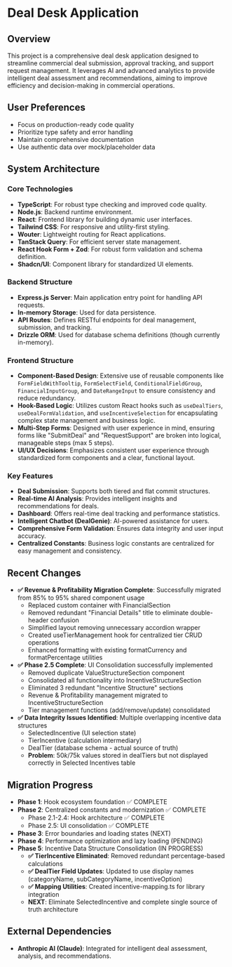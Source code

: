 # Deal Desk Application

## Overview
This project is a comprehensive deal desk application designed to streamline commercial deal submission, approval tracking, and support request management. It leverages AI and advanced analytics to provide intelligent deal assessment and recommendations, aiming to improve efficiency and decision-making in commercial operations.

## User Preferences
- Focus on production-ready code quality
- Prioritize type safety and error handling
- Maintain comprehensive documentation
- Use authentic data over mock/placeholder data

## System Architecture

### Core Technologies
- **TypeScript**: For robust type checking and improved code quality.
- **Node.js**: Backend runtime environment.
- **React**: Frontend library for building dynamic user interfaces.
- **Tailwind CSS**: For responsive and utility-first styling.
- **Wouter**: Lightweight routing for React applications.
- **TanStack Query**: For efficient server state management.
- **React Hook Form + Zod**: For robust form validation and schema definition.
- **Shadcn/UI**: Component library for standardized UI elements.

### Backend Structure
- **Express.js Server**: Main application entry point for handling API requests.
- **In-memory Storage**: Used for data persistence.
- **API Routes**: Defines RESTful endpoints for deal management, submission, and tracking.
- **Drizzle ORM**: Used for database schema definitions (though currently in-memory).

### Frontend Structure
- **Component-Based Design**: Extensive use of reusable components like `FormFieldWithTooltip`, `FormSelectField`, `ConditionalFieldGroup`, `FinancialInputGroup`, and `DateRangeInput` to ensure consistency and reduce redundancy.
- **Hook-Based Logic**: Utilizes custom React hooks such as `useDealTiers`, `useDealFormValidation`, and `useIncentiveSelection` for encapsulating complex state management and business logic.
- **Multi-Step Forms**: Designed with user experience in mind, ensuring forms like "SubmitDeal" and "RequestSupport" are broken into logical, manageable steps (max 5 steps).
- **UI/UX Decisions**: Emphasizes consistent user experience through standardized form components and a clear, functional layout.

### Key Features
- **Deal Submission**: Supports both tiered and flat commit structures.
- **Real-time AI Analysis**: Provides intelligent insights and recommendations for deals.
- **Dashboard**: Offers real-time deal tracking and performance statistics.
- **Intelligent Chatbot (DealGenie)**: AI-powered assistance for users.
- **Comprehensive Form Validation**: Ensures data integrity and user input accuracy.
- **Centralized Constants**: Business logic constants are centralized for easy management and consistency.

## Recent Changes
- **✅ Revenue & Profitability Migration Complete**: Successfully migrated from 85% to 95% shared component usage
  - Replaced custom container with FinancialSection
  - Removed redundant "Financial Details" title to eliminate double-header confusion
  - Simplified layout removing unnecessary accordion wrapper
  - Created useTierManagement hook for centralized tier CRUD operations
  - Enhanced formatting with existing formatCurrency and formatPercentage utilities
- **✅ Phase 2.5 Complete**: UI Consolidation successfully implemented
  - Removed duplicate ValueStructureSection component
  - Consolidated all functionality into IncentiveStructureSection
  - Eliminated 3 redundant "Incentive Structure" sections
  - Revenue & Profitability management migrated to IncentiveStructureSection
  - Tier management functions (add/remove/update) consolidated
- **✅ Data Integrity Issues Identified**: Multiple overlapping incentive data structures
  - SelectedIncentive (UI selection state)
  - TierIncentive (calculation intermediary)
  - DealTier (database schema - actual source of truth)
  - **Problem**: $50k/$75k values stored in dealTiers but not displayed correctly in Selected Incentives table

## Migration Progress
- **Phase 1**: Hook ecosystem foundation ✅ COMPLETE
- **Phase 2**: Centralized constants and modernization ✅ COMPLETE
  - Phase 2.1-2.4: Hook architecture ✅ COMPLETE
  - Phase 2.5: UI consolidation ✅ COMPLETE
- **Phase 3**: Error boundaries and loading states (NEXT)
- **Phase 4**: Performance optimization and lazy loading (PENDING)
- **Phase 5**: Incentive Data Structure Consolidation (IN PROGRESS)
  - **✅ TierIncentive Eliminated**: Removed redundant percentage-based calculations
  - **✅ DealTier Field Updates**: Updated to use display names (categoryName, subCategoryName, incentiveOption)
  - **✅ Mapping Utilities**: Created incentive-mapping.ts for library integration
  - **NEXT**: Eliminate SelectedIncentive and complete single source of truth architecture

## External Dependencies
- **Anthropic AI (Claude)**: Integrated for intelligent deal assessment, analysis, and recommendations.